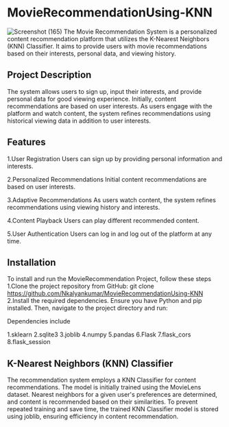 # MovieRecommendationUsing-KNN
![Screenshot (165)](https://github.com/Nkalyankumar/MovieRecommendationUsing-KNN/assets/102470230/2f72b16a-e992-44e5-aacd-5d638ada448b)
The Movie Recommendation System is a personalized content recommendation platform that utilizes the K-Nearest Neighbors (KNN) Classifier. It aims to provide users with movie recommendations based on their interests, personal data, and viewing history.
## Project Description
The system allows users to sign up, input their interests, and provide personal data for good viewing experience. Initially, content recommendations are based on user interests. As users engage with the platform and watch content, the system refines recommendations using historical viewing data in addition to user interests.
## Features
1.User Registration
Users can sign up by providing personal information and interests. 

2.Personalized Recommendations
Initial content recommendations are based on user interests.

3.Adaptive Recommendations
As users watch content, the system refines recommendations using viewing history and interests.

4.Content Playback
Users can play different recommended content.

5.User Authentication
Users can log in and log out of the platform at any time.
## Installation
To install and run the MovieRecommendation Project, follow these steps
1.Clone the project repository from GitHub:
git clone https://github.com/Nkalyankumar/MovieRecommendationUsing-KNN
2.Install the required dependencies. Ensure you have Python and pip installed. Then, navigate to the project directory and run:

Dependencies include

1.sklearn
2.sqlite3
3.joblib
4.numpy
5.pandas
6.Flask
7.flask_cors
8.flask_session

## K-Nearest Neighbors (KNN) Classifier
The recommendation system employs a KNN Classifier for content recommendations. The model is initially trained using the MovieLens dataset. Nearest neighbors for a given user's preferences are determined, and content is recommended based on their similarities.
To prevent repeated training and save time, the trained KNN Classifier model is stored using joblib, ensuring efficiency in content recommendation.
